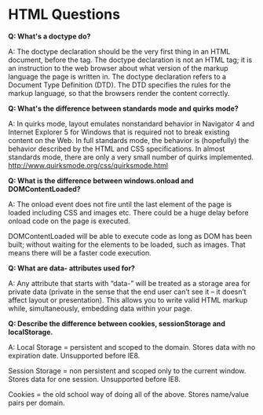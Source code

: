 # HTML Questions 

**Q: What's a doctype do?**

A: The doctype declaration should be the very first thing in an HTML document, before the tag. The doctype declaration is not an HTML tag; it is an instruction to the web browser about what version of the markup language the page is written in. The doctype declaration refers to a Document Type Definition (DTD). The DTD specifies the rules for the markup language, so that the browsers render the content correctly. 


**Q: What's the difference between standards mode and quirks mode?**

A: In quirks mode, layout emulates nonstandard behavior in Navigator 4 and Internet Explorer 5 for Windows that is required not to break existing content on the Web. In full standards mode, the behavior is (hopefully) the behavior described by the HTML and CSS specifications. In almost standards mode, there are only a very small number of quirks implemented. http://www.quirksmode.org/css/quirksmode.html 

**Q: What is the difference between windows.onload and DOMContentLoaded?**

A: The onload event does not fire until the last element of the page is loaded including CSS and images etc. There could be a huge delay before onload code on the page is executed.

DOMContentLoaded will be able to execute code as long as DOM has been built; without waiting for the elements to be loaded, such as images. That means there will be a faster code execution.

**Q: What are data- attributes used for?**

A: Any attribute that starts with “data-” will be treated as a storage area for private data (private in the sense that the end user can’t see it – it doesn’t affect layout or presentation). This allows you to write valid HTML markup while, simultaneously, embedding data within your page. 

**Q: Describe the difference between cookies, sessionStorage and localStorage.**

A: 
Local Storage = persistent and scoped to the domain. Stores data with no expiration date. Unsupported before IE8. 

Session Storage = non persistent and scoped only to the current window. Stores data for one session. Unsupported before IE8. 

Cookies = the old school way of doing all of the above. Stores name/value pairs per domain. 
